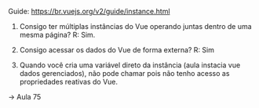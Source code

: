 Guide: https://br.vuejs.org/v2/guide/instance.html

1. Consigo ter múltiplas instâncias do Vue operando juntas dentro
de uma mesma página?
R: Sim.

2. Consigo acessar os dados do Vue de forma externa?
R: Sim

3. Quando você cria uma variável direto da instância (aula instacia vue dados gerenciados), não 
pode chamar pois não tenho acesso as propriedades reativas do Vue.


-> Aula 75